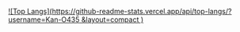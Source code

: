 [![Top Langs](https://github-readme-stats.vercel.app/api/top-langs/?username=Kan-O435 &layout=compact
)](https://github.com/anuraghazra/github-readme-stats)


<!--
**Kan-O435/Kan-O435** is a ✨ _special_ ✨ repository because its `README.md` (this file) appears on your GitHub profile.

Here are some ideas to get you started:

- 🔭 I’m currently working on ...
- 🌱 I’m currently learning ...
- 👯 I’m looking to collaborate on ...
- 🤔 I’m looking for help with ...
- 💬 Ask me about ...
- 📫 How to reach me: ...
- 😄 Pronouns: ...
- ⚡ Fun fact: ...
-->
